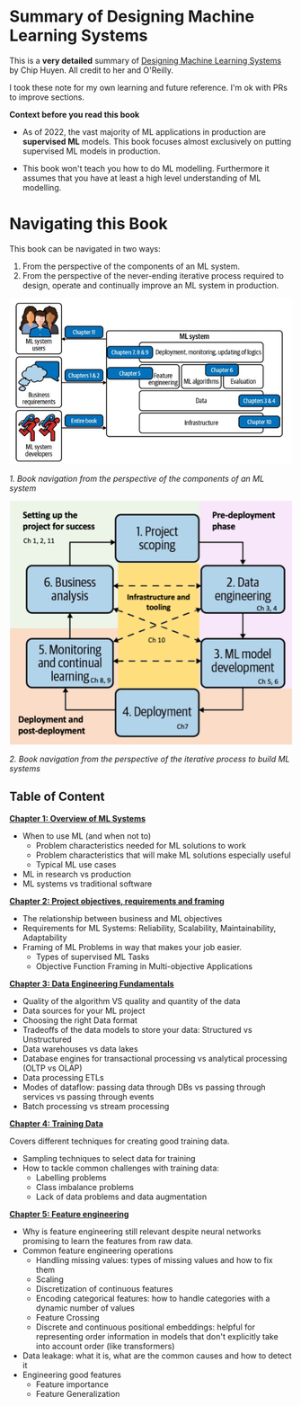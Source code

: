 # Summary of Designing Machine Learning Systems 
This is a **very detailed** summary of [Designing Machine Learning Systems](https://www.oreilly.com/library/view/designing-machine-learning/9781098107956/) by Chip Huyen. All credit to her and O'Reilly. 

I took these note for my own learning and future reference. I'm ok with PRs to improve sections.


**Context before you read this book**

- As of 2022, the vast majority of ML applications in production are **supervised ML** models. This book focuses almost exclusively on putting supervised ML models in production.

- This book won't teach you how to do ML modelling. Furthermore it assumes that you have at least a high level understanding of ML modelling. 


# Navigating this Book
This book can be navigated in two ways: 

1. From the perspective of the components of an ML system.
2. From the perspective of the never-ending iterative process required to design, operate and continually improve an ML system in production.


![components-of-an-ml-system](README.assets/components-of-an-ml-system.png)

*1. Book navigation from the perspective of the components of an ML system*


![Iterative Process](README.assets/iterative-process.png)

*2. Book navigation from the perspective of the iterative process to build ML systems*

## Table of Content

**[Chapter 1: Overview of ML Systems](01-overview-of-ml-systems.md)**
- When to use ML (and when not to)
  - Problem characteristics needed for ML solutions to work
  - Problem characteristics that will make ML solutions especially useful
  - Typical ML use cases
- ML in research vs production
- ML systems vs traditional software


**[Chapter 2: Project objectives, requirements and framing](02-project-objectives-requirements-and-framing.md)**
- The relationship between business and ML objectives 
- Requirements for ML Systems: Reliability, Scalability, Maintainability, Adaptability
- Framing of ML Problems in way that makes your job easier.
  - Types of supervised ML Tasks
  - Objective Function Framing in Multi-objective Applications


**[Chapter 3: Data Engineering Fundamentals](03-data-engineering-fundamentals.md)**
- Quality of the algorithm VS quality and quantity of the data
- Data sources for your ML project
- Choosing the right Data format
- Tradeoffs of the data models to store your data: Structured vs Unstructured
- Data warehouses vs data lakes
- Database engines for transactional processing vs analytical processing (OLTP vs OLAP)
- Data processing ETLs
- Modes of dataflow:  passing data through DBs vs passing through services vs passing through events
- Batch processing vs stream processing

**[Chapter 4: Training Data](04-training-data.md)**

Covers different techniques for creating good training data.
- Sampling techniques to select data for training
- How to tackle common challenges with training data:
	- Labelling problems
	- Class imbalance problems
	- Lack of data problems and data augmentation


**[Chapter 5: Feature engineering](05-feature-engineering.md)**
- Why is  feature engineering still relevant despite neural networks promising to learn the features from raw data.
- Common feature engineering operations
	- Handling missing values: types of missing values and how to fix them
	- Scaling
	- Discretization of continuous features
	- Encoding categorical features: how to handle categories with a dynamic number of values
	- Feature Crossing
	- Discrete and continuous positional embeddings:  helpful for representing order information in models that don't explicitly take into account order (like transformers)
- Data leakage: what it is, what are the common causes and how to detect it
- Engineering good features
	- Feature importance
	- Feature Generalization
 